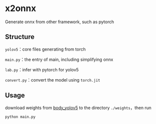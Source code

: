 # x2onnx

Generate onnx from other framework, such as pytorch

## Structure

`yolov5`：core files generating from torch

`main.py`：the entry of main, including simplifying onnx

`lab.py`：infer with pytorch for yolov5

`convert.py`：convert the model using `torch.jit`

## Usage

download weights from [body_yolov5](https://download.csdn.net/download/wq_0708/85020977) to the directory `./weights`，then run

```bash
python main.py
```

